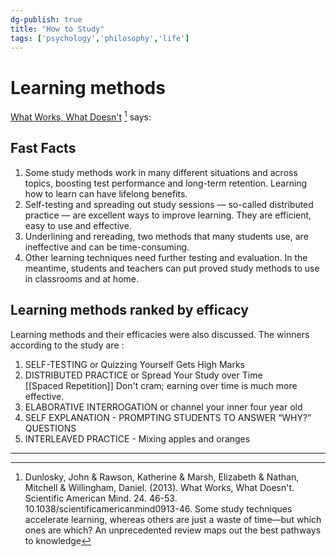 ```yaml
---  
dg-publish: true  
title: "How to Study"  
tags: ['psychology','philosophy','life']  
---  
```

  
# Learning methods  
  
[What Works, What Doesn't](http://presentationcollege.ie/wp-content/uploads/2017/10/What-works-what-doesnt.pdf) [^1]  says:   
  
## Fast Facts  
1.  Some study methods work in many different situations and across topics, boosting test performance and long-term retention. Learning how to learn can have lifelong benefits.  
2.  Self-testing and spreading out study sessions — so-called distributed practice — are excellent ways to improve learning. They are efficient, easy to use and effective.  
3.  Underlining and rereading, two methods that many students use, are ineffective and can be time-consuming.  
4.  Other learning techniques need further testing and evaluation. In the meantime, students and teachers can put proved study methods to use in classrooms and at home.  
  
## Learning methods ranked by efficacy  
Learning methods and their efficacies were also discussed. The winners according to the study are :  
1. SELF-TESTING  or Quizzing Yourself Gets High Marks  
2. DISTRIBUTED PRACTICE or Spread Your Study over Time  
   [[Spaced Repetition]] Don't cram; earning over time is much more effective.  
3. ELABORATIVE INTERROGATION or channel your inner four year old  
4. SELF EXPLANATION - PROMPTING STUDENTS TO ANSWER “WHY?” QUESTIONS  
5. INTERLEAVED PRACTICE - Mixing apples and oranges   
  
---  
[^1]: Dunlosky, John & Rawson, Katherine & Marsh, Elizabeth & Nathan, Mitchell & Willingham, Daniel. (2013). What Works, What Doesn't. Scientific American Mind. 24. 46-53. 10.1038/scientificamericanmind0913-46. Some study techniques accelerate learning, whereas others are just a waste of time—but which ones are which? An unprecedented review maps out the best pathways to knowledge  
  
